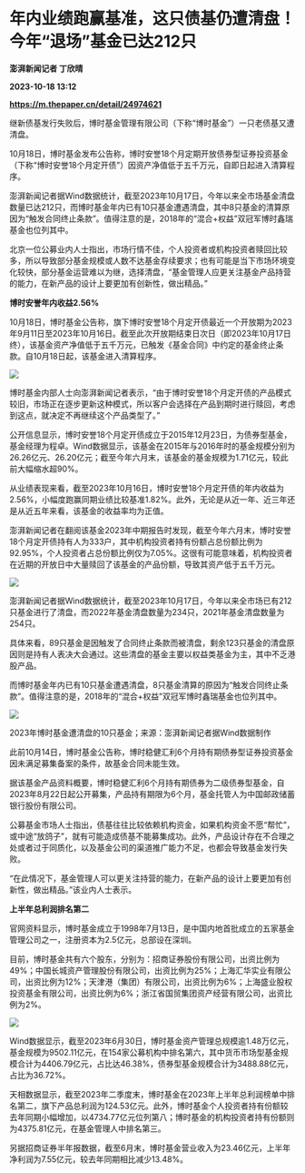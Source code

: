 # 年内业绩跑赢基准，这只债基仍遭清盘！今年“退场”基金已达212只
**澎湃新闻记者 丁欣晴**

**2023-10-18 13:12**

**https://m.thepaper.cn/detail/24974621**

继新债基发行失败后，博时基金管理有限公司（下称“博时基金”）一只老债基又遭清盘。

10月18日，博时基金发布公告称，博时安誉18个月定期开放债券型证券投资基金（下称“博时安誉18个月定开债”）因资产净值低于五千万元，自即日起进入清算程序。

澎湃新闻记者据Wind数据统计，截至2023年10月17日，今年以来全市场基金清盘数量已达212只，而博时基金年内已有10只基金遭遇清盘，其中8只基金的清算原因为“触发合同终止条款”。值得注意的是，2018年的“混合+权益”双冠军博时鑫瑞基金也位列其中。

北京一位公募业内人士指出，市场行情不佳，个人投资者或机构投资者赎回比较多，所以导致部分基金规模或人数不达基金存续要求；也有可能是当下市场环境变化较快，部分基金运营难以为继，选择清盘，“基金管理人应更关注基金产品持营的能力，在新产品的设计上要更加有创新性，做出精品。”

**博时安誉年内收益2.56%**

10月18日，博时基金公告称，旗下博时安誉18个月定开债最近一个开放期为2023年9月11日至2023年10月16日。截至此次开放期结束日次日（即2023年10月17日终），该基金资产净值低于五千万元，已触发《基金合同》中约定的基金终止条款。自10月18日起，该基金进入清算程序。

![](https://imagecloud.thepaper.cn/thepaper/image/274/612/151.png)

博时基金内部人士向澎湃新闻记者表示，“由于博时安誉18个月定开债的产品模式较旧，市场正在逐步更新这种模式，所以客户会选择在产品到期时进行赎回，考虑到这点，就决定不再继续这个产品类型了。”

公开信息显示，博时安誉18个月定开债成立于2015年12月23日，为债券型基金，基金经理为程卓。Wind数据显示，该基金在2015年与2016年时的基金规模分别为26.26亿元、26.20亿元；截至今年六月末，该基金的基金规模为1.71亿元，较此前大幅缩水超90%。

从业绩表现来看，截至2023年10月16日，博时安誉18个月定开债的年内收益为2.56%，小幅度跑赢同期业绩比较基准1.82%。此外，无论是从近一年、近三年还是从近五年来看，该基金的收益率均为正值。

澎湃新闻记者在翻阅该基金2023年中期报告时发现，截至今年六月末，博时安誉18个月定开债持有人为333户，其中机构投资者持有份额占总份额比例为92.95%，个人投资者占总份额比例仅为7.05%。这很有可能意味着，机构投资者在近期的开放日中大量赎回了该基金的产品份额，导致其资产低于五千万元。

![](https://imagecloud.thepaper.cn/thepaper/image/274/612/152.png)

澎湃新闻记者据Wind数据统计，截至2023年10月17日，今年以来全市场已有212只基金进行了清盘，而2022年基金清盘数量为234只，2021年基金清盘数量为254只。

具体来看，89只基金是因触发了合同终止条款而被清盘，剩余123只基金的清盘原因则是持有人表决大会通过。这些清盘的基金主要以权益类基金为主，其中不乏港股产品。

而博时基金年内已有10只基金遭遇清盘，8只基金清算的原因为“触发合同终止条款”。值得注意的是，2018年的“混合+权益”双冠军博时鑫瑞基金也位列其中。

![](https://imagecloud.thepaper.cn/thepaper/image/274/612/153.png)

2023年博时基金遭清盘的10只基金；来源：澎湃新闻记者据Wind数据制作

此前10月14日，博时基金公告称，博时稳健汇利6个月持有期债券型证券投资基金因未满足募集备案的条件，故基金合同未能生效。

据该基金产品资料概要，博时稳健汇利6个月持有期债券为二级债券型基金，自2023年8月22日起公开募集，产品持有期限为6个月，基金托管人为中国邮政储蓄银行股份有限公司。

公募基金市场人士指出，债基往往比较依赖机构资金，如果机构资金不愿“帮忙”，或中途“放鸽子”，就有可能造成债基不能募集成功。此外，产品设计存在不合理之处或者过于同质化，以及基金公司的渠道推广能力不足，也都会导致基金发行失败。

“在此情况下，基金管理人可以更关注持营的能力，在新产品的设计上要更加有创新性，做出精品。”该业内人士表示。

**上半年总利润排名第二**

官网资料显示，博时基金成立于1998年7月13日，是中国内地首批成立的五家基金管理公司之一，注册资本为2.5亿元，总部设在深圳。

目前，博时基金共有六个股东，分别为：招商证券股份有限公司，出资比例为49%；中国长城资产管理股份有限公司，出资比例为25%；上海汇华实业有限公司，出资比例为12%；天津港（集团）有限公司，出资比例为6%；上海盛业股权投资基金有限公司，出资比例为6%；浙江省国贸集团资产经营有限公司，出资比例为2%。

![](https://imagecloud.thepaper.cn/thepaper/image/274/612/155.png)

Wind数据显示，截至2023年6月30日，博时基金资产管理总规模逾1.48万亿元，基金规模为9502.11亿元，在154家公募机构中排名第六，其中货币市场型基金规模合计为4406.79亿元，占比达46.38%，债券型基金规模合计为3488.88亿元，占比为36.72%。

天相数据显示，截至2023年二季度末，博时基金在2023年上半年总利润榜单中排名第二，旗下产品总利润为124.53亿元。此外，博时基金个人投资者持有份额较去年同期小幅增加，以4734.77亿元位列第八；博时基金的机构投资者持有份额则为4375.81亿元，在基金管理人中排名第三。

另据招商证券半年报数据，截至6月末，博时基金营业收入为23.46亿元，上半年净利润为7.55亿元，较去年同期相比减少13.48%。
